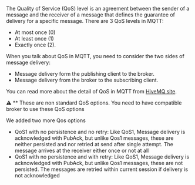 The Quality of Service (QoS) level is an agreement between the sender of a message and the receiver of a message that defines the guarantee of delivery for a specific message. There are 3 QoS levels in MQTT:
- At most once (0)
- At least once (1)
- Exactly once (2).

When you talk about QoS in MQTT, you need to consider the two sides of message delivery:
- Message delivery form the publishing client to the broker.
- Message delivery from the broker to the subscribing client.

You can read more about the detail of QoS in MQTT from [HiveMQ site](https://www.hivemq.com/blog/mqtt-essentials-part-6-mqtt-quality-of-service-levels/).

:warning: **
These are non standard QoS options. You need to have compatible broker to use these QoS options

We added two more Qos options

- QoS1 with no persistence and no retry: Like QoS1, Message delivery is acknowledged with PubAck, but unlike Qos1 messages, these are
  neither persisted and nor retried at send after single attempt. The message arrives at the receiver either once or not at all
- QoS1 with no persistence and with retry: Like QoS1, Message delivery is acknowledged with PubAck, but unlike Qos1 messages, these are
  not persisted. The messages are retried within current session if delivery is not acknowledged
